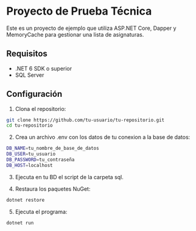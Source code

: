 # Proyecto de Prueba Técnica

Este es un proyecto de ejemplo que utiliza ASP.NET Core, Dapper y MemoryCache para gestionar una lista de asignaturas.

## Requisitos

- .NET 6 SDK o superior
- SQL Server

## Configuración

1. Clona el repositorio:

```sh
git clone https://github.com/tu-usuario/tu-repositorio.git
cd tu-repositorio
```
2. Crea un archivo .env con los datos de tu conexion a la base de datos:

```sh
DB_NAME=tu_nombre_de_base_de_datos
DB_USER=tu_usuario
DB_PASSWORD=tu_contraseña
DB_HOST=localhost
```
3. Ejecuta en tu BD el script de la carpeta sql.

4. Restaura los paquetes NuGet:

```sh
dotnet restore
```

5. Ejecuta el programa:

```sh
dotnet run
```

